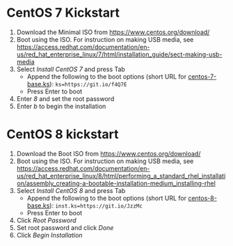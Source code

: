 # CentOS 7 Kickstart

1. Download the Minimal ISO from https://www.centos.org/download/
1. Boot using the ISO. For instruction on making USB media, see
   https://access.redhat.com/documentation/en-us/red_hat_enterprise_linux/7/html/installation_guide/sect-making-usb-media
1. Select *Install CentOS 7* and press Tab
    * Append the following to the boot options (short URL for [centos-7-base.ks](https://raw.githubusercontent.com/arcticsecurity/kickstart/master/centos-7-base.ks)): `ks=https://git.io/f4Q7E`
    * Press Enter to boot
1. Enter *8* and set the root password
1. Enter *b* to begin the installation

# CentOS 8 kickstart

1. Download the Boot ISO from https://www.centos.org/download/
1. Boot using the ISO. For instruction on making USB media, see
   https://access.redhat.com/documentation/en-us/red_hat_enterprise_linux/8/html/performing_a_standard_rhel_installation/assembly_creating-a-bootable-installation-medium_installing-rhel
1. Select *Install CentOS 8* and press Tab
    * Append the following to the boot options (short URL for [centos-8-base.ks](https://raw.githubusercontent.com/arcticsecurity/kickstart/master/centos-8-base.ks)): `inst.ks=https://git.io/JzzMc`
    * Press Enter to boot
1. Click *Root Password*
1. Set root password and click *Done*
1. Click *Begin Installation*
